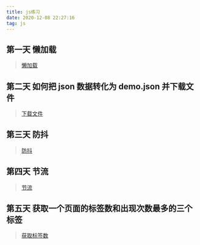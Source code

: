 ```yaml
---
title: js练习
date: 2020-12-08 22:27:16
tag: js
---
```


## 第一天 懒加载

> [懒加载](/js/jsTest/Test/01-lazyload "懒加载")

## 第二天 如何把 json 数据转化为 demo.json 并下载文件

> [下载文件](/js/jsTest/Test/02-downLoad "下载文件")

## 第三天 防抖

> [防抖](/js/jsTest/Test/03-debounce "防抖函数")

## 第四天 节流

>[节流](/js/jsTest/Test/04-throttle "节流函数")

## 第五天 获取一个页面的标签数和出现次数最多的三个标签

>[获取标签数](/js/jsTest/Test/05-getNum "获取标签数")
